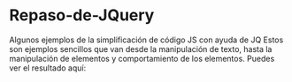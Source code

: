# Repaso-de-JQuery
Algunos ejemplos de la simplificación de código JS con ayuda de JQ
Estos son ejemplos sencillos que van desde la manipulación de texto, hasta la manipulación de elementos y comportamiento de los elementos. 
Puedes ver el resultado aquí: 
